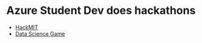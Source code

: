 # Azure Student Dev does hackathons
- [HackMIT](/hackmit/readme.md)
- [Data Science Game](/datasciencegame/readme.md)
